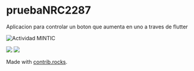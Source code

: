 # pruebaNRC2287
Aplicacion para controlar un boton que aumenta en uno a traves de flutter

![Actividad MINTIC](https://img.shields.io/badge/Actividad%20MINTIC-Aplicacion%20desarrollado%20por%20el%20NRC2287-green?style=flat)


![](https://i.imgur.com/y0GtvY4.gif)
<a href="https://github.com/angular/angular-ja/graphs/contributors">
  <img src="https://contrib.rocks/image?repo=angular/angular-ja" />
</a>

Made with [contrib.rocks](https://contrib.rocks).
